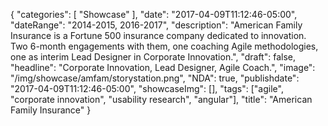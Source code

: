 {
   "categories": [
      "Showcase"
   ],
   "date": "2017-04-09T11:12:46-05:00",
   "dateRange": "2014-2015, 2016-2017",
   "description": "American Family Insurance is a Fortune 500 insurance company dedicated to innovation. Two 6-month engagements with them, one coaching Agile methodologies, one as interim Lead Designer in Corporate Innovation.",
   "draft": false,
   "headline": "Corporate Innovation, Lead Designer, Agile Coach.",
   "image": "/img/showcase/amfam/storystation.png",
   "NDA": true,
   "publishdate": "2017-04-09T11:12:46-05:00",
   "showcaseImg": [],
   "tags": ["agile", "corporate innovation", "usability research", "angular"],
   "title": "American Family Insurance"
}

